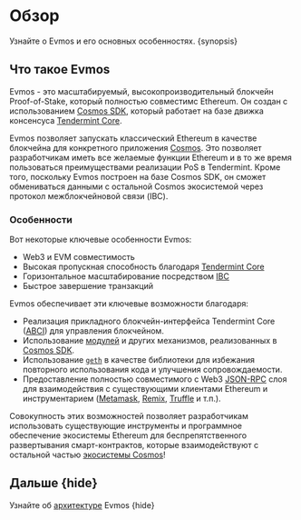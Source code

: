 <!--
order: 1
-->

# Обзор

Узнайте о Evmos и его основных особенностях. {synopsis}

## Что такое Evmos

Evmos - это масштабируемый, высокопроизводительный блокчейн Proof-of-Stake, который полностью совместимс Ethereum. Он создан с использованием [Cosmos SDK](https://github.com/cosmos/cosmos-sdk/), который работает на базе движка консенсуса [Tendermint Core](https://github.com/tendermint/tendermint).

Evmos позволяет запускать классический Ethereum в качестве блокчейна для конкретного приложения [Cosmos](https://cosmos.network/). Это позволяет разработчикам иметь все желаемые функции Ethereum и в то же время пользоваться преимуществами реализации PoS в Tendermint. Кроме того, поскольку Evmos
построен на базе Cosmos SDK, он сможет обмениваться данными с остальной Cosmos
экосистемой через протокол межблокчейновой связи (IBC).

### Особенности

Вот некоторые ключевые особенности Evmos:

* Web3 и EVM совместимость
* Высокая пропускная способность благодаря [Tendermint Core](https://github.com/tendermint/tendermint)
* Горизонтальное масштабирование посредством [IBC](https://cosmos.network/ibc)
* Быстрое завершение транзакций

Evmos обеспечивает эти ключевые возможности благодаря:

* Реализация прикладного блокчейн-интерфейса Tendermint Core ([ABCI](https://docs.tendermint.com/master/spec/abci/)) для управления блокчейном.
* Использование [модулей](https://docs.cosmos.network/master/building-modules/intro.html) и других механизмов, реализованных в [Cosmos SDK](https://docs.cosmos.network/).
* Использование [`geth`](https://github.com/ethereum/go-ethereum) в качестве библиотеки для избежания повторного использования кода и улучшения сопровождаемости.
* Предоставление полностью совместимого с Web3 [JSON-RPC](./../basic/json_rpc.md) слоя для взаимодействия с существующими клиентами Ethereum и инструментарием ([Metamask](./../guides/keys-wallets/metamask.md), [Remix](./../guides/tools/remix.md), [Truffle](./../guides/tools/truffle.md) и т.п.).

Совокупность этих возможностей позволяет разработчикам использовать существующие инструменты и программное обеспечение экосистемы Ethereum для беспрепятственного развертывания смарт-контрактов, которые взаимодействуют с остальной частью [экосистемы Cosmos](https://cosmos.network/ecosystem)!

## Дальше {hide}

Узнайте об [архитектуре](./architecture.md) Evmos {hide}
